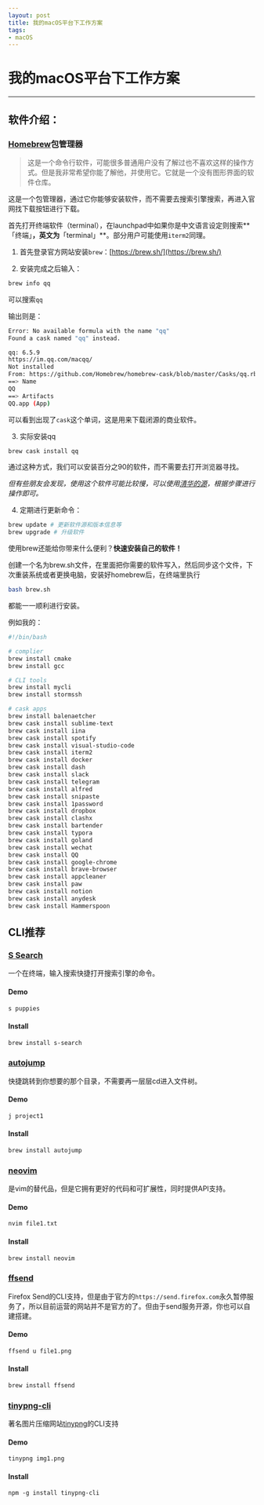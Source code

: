 ```yaml
---
layout: post
title: 我的macOS平台下工作方案
tags:
- macOS
---
```


# 我的macOS平台下工作方案
------

## 软件介绍：

### [Homebrew](https://brew.sh/)包管理器

> 这是一个命令行软件，可能很多普通用户没有了解过也不喜欢这样的操作方式。但是我非常希望你能了解他，并使用它。它就是一个没有图形界面的软件仓库。

这是一个包管理器，通过它你能够安装软件，而不需要去搜索引擎搜索，再进入官网找下载按钮进行下载。

首先打开终端软件（terminal），在launchpad中如果你是中文语言设定则搜索**「终端」**，英文为**「terminal」**。部分用户可能使用`iterm2`同理。

1. 首先登录官方网站安装`brew`：[https://brew.sh/](https://brew.sh/)

2. 安装完成之后输入：

```bash
brew info qq
```

可以搜索`qq`

输出则是：

```bash
Error: No available formula with the name "qq"
Found a cask named "qq" instead.

qq: 6.5.9
https://im.qq.com/macqq/
Not installed
From: https://github.com/Homebrew/homebrew-cask/blob/master/Casks/qq.rb
==> Name
QQ
==> Artifacts
QQ.app (App)
```

可以看到出现了`cask`这个单词，这是用来下载闭源的商业软件。

3. 实际安装qq

```bash
brew cask install qq
```

通过这种方式，我们可以安装百分之90的软件，而不需要去打开浏览器寻找。

*但有些朋友会发现，使用这个软件可能比较慢，可以使用[清华的源](https://mirrors.tuna.tsinghua.edu.cn/help/homebrew/)，根据步骤进行操作即可。*

4. 定期进行更新命令：

```bash
brew update # 更新软件源和版本信息等
brew upgrade # 升级软件
```

使用brew还能给你带来什么便利？**快速安装自己的软件！**

创建一个名为brew.sh文件，在里面把你需要的软件写入，然后同步这个文件，下次重装系统或者更换电脑，安装好homebrew后，在终端里执行

```bash
bash brew.sh
```

都能一一顺利进行安装。

例如我的：

```bash
#!/bin/bash

# complier
brew install cmake
brew install gcc

# CLI tools
brew install mycli
brew install stormssh

# cask apps
brew install balenaetcher
brew cask install sublime-text
brew cask install iina
brew cask install spotify
brew cask install visual-studio-code
brew cask install iterm2
brew cask install docker
brew cask install dash
brew cask install slack
brew cask install telegram
brew cask install alfred
brew cask install snipaste
brew cask install 1password
brew cask install dropbox
brew cask install clashx
brew cask install bartender
brew cask install typora
brew cask install goland
brew cask install wechat
brew cask install QQ
brew cask install google-chrome
brew cask install brave-browser
brew cask install appcleaner
brew cask install paw
brew cask install notion
brew cask install anydesk
brew cask install Hammerspoon
```
## CLI推荐

### [S Search](https://github.com/zquestz/s)
一个在终端，输入搜索快捷打开搜索引擎的命令。
#### Demo
```bash
s puppies
```
#### Install
```bash
brew install s-search
```

### [autojump](https://github.com/wting/autojump)
快捷跳转到你想要的那个目录，不需要再一层层cd进入文件树。

#### Demo
```bash
j project1
```

#### Install
```bash
brew install autojump
```


### [neovim](https://github.com/neovim/neovim)
是vim的替代品，但是它拥有更好的代码和可扩展性，同时提供API支持。

#### Demo
```bash
nvim file1.txt
```

#### Install
```bash
brew install neovim
```

### [ffsend](https://github.com/timvisee/ffsend)
Firefox Send的CLI支持，但是由于官方的`https://send.firefox.com`永久暂停服务了，所以目前运营的网站并不是官方的了。但由于send服务开源，你也可以自建搭建。

#### Demo
```bash
ffsend u file1.png
```

#### Install 
```bash
brew install ffsend
```

### [tinypng-cli](https://github.com/websperts/tinypng-cli)
著名图片压缩网站[tinypng](https://tinypng.com)的CLI支持

#### Demo
```bash
tinypng img1.png
```

#### Install
```
npm -g install tinypng-cli
```
